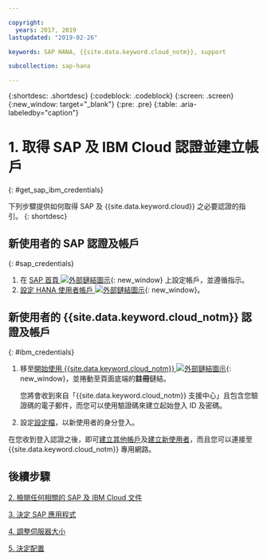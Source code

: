 ```yaml
---

copyright:
  years: 2017, 2019
lastupdated: "2019-02-26"

keywords: SAP HANA, {{site.data.keyword.cloud_notm}}, support

subcollection: sap-hana

---
```


{:shortdesc: .shortdesc}
{:codeblock: .codeblock}
{:screen: .screen}
{:new_window: target="_blank"}
{:pre: .pre}
{:table: .aria-labeledby="caption"}


# 1. 取得 SAP 及 IBM Cloud 認證並建立帳戶
{: #get_sap_ibm_credentials}

下列步驟提供如何取得 SAP 及 {{site.data.keyword.cloud}} 之必要認證的指引。
{: shortdesc}

## 新使用者的 SAP 認證及帳戶
{: #sap_credentials}

1. 在 [SAP 首頁 ![外部鏈結圖示](../icons/launch-glyph.svg "外部鏈結圖示")](https://www.sap.com/){: new_window} 上設定帳戶，並遵循指示。
2. [設定 HANA 使用者帳戶 ![外部鏈結圖示](../icons/launch-glyph.svg "外部鏈結圖示")](https://help.sap.com/viewer/6b94445c94ae495c83a19646e7c3fd56/2.0.00/en-US/c0555f0bbb5710148faabb0a6e35c457){: new_window}。

## 新使用者的 {{site.data.keyword.cloud_notm}} 認證及帳戶
{: #ibm_credentials}

1. 移至[開始使用 {{site.data.keyword.cloud_notm}} ![外部鏈結圖示](../icons/launch-glyph.svg "外部鏈結圖示")](https://www.ibm.com/cloud/get-started){: new_window}，並捲動至頁面底端的**註冊**鏈結。

   您將會收到來自「{{site.data.keyword.cloud_notm}} 支援中心」且包含您驗證碼的電子郵件，而您可以使用驗證碼來建立起始登入 ID 及密碼。

2. 設定[設定檔](/docs/account?topic=account-usersettings#profile-photo)，以新使用者的身分登入。

在您收到登入認證之後，即可[建立其他帳戶](/docs/customer-portal?topic=customer-portal-getting-started#getting-started)及[建立新使用者](/docs/customer-portal?topic=customer-portal-getting-started#users-permissions)，而且您可以連接至 {{site.data.keyword.cloud_notm}} 專用網路。

## 後續步驟

  [2. 檢閱任何相關的 SAP 及 IBM Cloud 文件](/docs/infrastructure/sap-hana?topic=sap-hana-review_doc#review_doc)

  [3. 決定 SAP 應用程式](/docs/infrastructure/sap-hana?topic=sap-hana-3-determining-your-sap-applications#3-determining-your-sap-applications)

  [4. 調整伺服器大小](/docs/infrastructure/sap-hana?topic=sap-hana-size_the_server#size_the_server)

  [5. 決定配置](/docs/infrastructure/sap-hana?topic=sap-hana-determine_configuration#determine_configuration)
